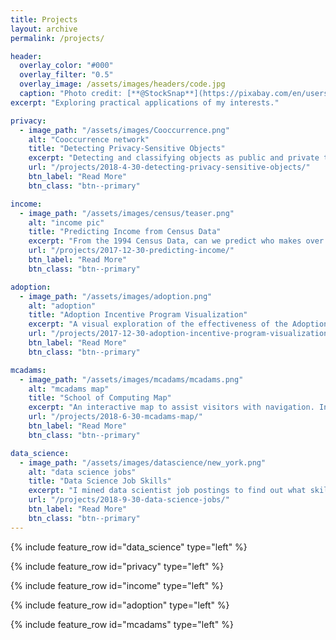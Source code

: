 ```yaml
---
title: Projects
layout: archive
permalink: /projects/

header:
  overlay_color: "#000"
  overlay_filter: "0.5"
  overlay_image: /assets/images/headers/code.jpg
  caption: "Photo credit: [**@StockSnap**](https://pixabay.com/en/users/StockSnap-894430/)"
excerpt: "Exploring practical applications of my interests."

privacy:
  - image_path: "/assets/images/Cooccurrence.png"
    alt: "Cooccurrence network"
    title: "Detecting Privacy-Sensitive Objects"
    excerpt: "Detecting and classifying objects as public and private to make better privacy setting recommendations on social media."
    url: "/projects/2018-4-30-detecting-privacy-sensitive-objects/"
    btn_label: "Read More"
    btn_class: "btn--primary"

income:
  - image_path: "/assets/images/census/teaser.png"
    alt: "income pic"
    title: "Predicting Income from Census Data"
    excerpt: "From the 1994 Census Data, can we predict who makes over or under $50k? In this project, I utilize R to perform my analysis."
    url: "/projects/2017-12-30-predicting-income/"
    btn_label: "Read More"
    btn_class: "btn--primary"

adoption:
  - image_path: "/assets/images/adoption.png"
    alt: "adoption"
    title: "Adoption Incentive Program Visualization"
    excerpt: "A visual exploration of the effectiveness of the Adoption Incentive Program. This project utilizes a combination of Apache Spark, R, and R Shiny."
    url: "/projects/2017-12-30-adoption-incentive-program-visualization/"
    btn_label: "Read More"
    btn_class: "btn--primary"

mcadams:
  - image_path: "/assets/images/mcadams/mcadams.png"
    alt: "mcadams map"
    title: "School of Computing Map"
    excerpt: "An interactive map to assist visitors with navigation. In this project, I use Python and Tkinter to implement the map."
    url: "/projects/2018-6-30-mcadams-map/"
    btn_label: "Read More"
    btn_class: "btn--primary"

data_science:
  - image_path: "/assets/images/datascience/new_york.png"
    alt: "data science jobs"
    title: "Data Science Job Skills"
    excerpt: "I mined data scientist job postings to find out what skills were the most common across the country. I use Python and Matplotlib for this exploratory analysis."
    url: "/projects/2018-9-30-data-science-jobs/"
    btn_label: "Read More"
    btn_class: "btn--primary"
---
```


{% include feature_row id="data_science" type="left" %}

{% include feature_row id="privacy" type="left" %}

{% include feature_row id="income" type="left" %}

{% include feature_row id="adoption" type="left" %}

{% include feature_row id="mcadams" type="left" %}
